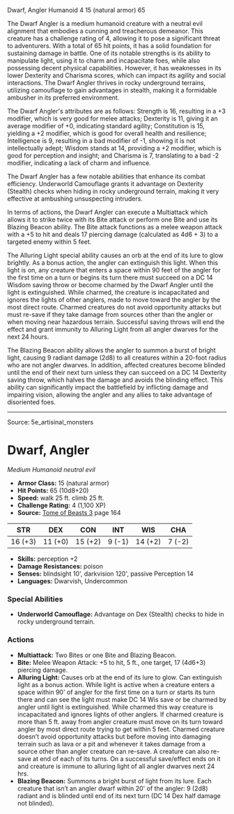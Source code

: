 <MonsterName/>Dwarf, Angler</MonsterName>
<CreatureType/>Humanoid</CreatureType>
<CR/>4</CR>
<AC/>15 (natural armor)</AC>
<HP/>65</HP>
<summary>The Dwarf Angler is a medium humanoid creature with a neutral evil alignment that embodies a cunning and treacherous demeanor. This creature has a challenge rating of 4, allowing it to pose a significant threat to adventurers. With a total of 65 hit points, it has a solid foundation for sustaining damage in battle. One of its notable strengths is its ability to manipulate light, using it to charm and incapacitate foes, while also possessing decent physical capabilities. However, it has weaknesses in its lower Dexterity and Charisma scores, which can impact its agility and social interactions. The Dwarf Angler thrives in rocky underground terrains, utilizing camouflage to gain advantages in stealth, making it a formidable ambusher in its preferred environment.</summary>

<detail>

The Dwarf Angler's attributes are as follows: Strength is 16, resulting in a +3 modifier, which is very good for melee attacks; Dexterity is 11, giving it an average modifier of +0, indicating standard agility; Constitution is 15, yielding a +2 modifier, which is good for overall health and resilience; Intelligence is 9, resulting in a bad modifier of -1, showing it is not intellectually adept; Wisdom stands at 14, providing a +2 modifier, which is good for perception and insight; and Charisma is 7, translating to a bad -2 modifier, indicating a lack of charm and influence.

The Dwarf Angler has a few notable abilities that enhance its combat efficiency. Underworld Camouflage grants it advantage on Dexterity (Stealth) checks when hiding in rocky underground terrain, making it very effective at ambushing unsuspecting intruders. 

In terms of actions, the Dwarf Angler can execute a Multiattack which allows it to strike twice with its Bite attack or perform one Bite and use its Blazing Beacon ability. The Bite attack functions as a melee weapon attack with a +5 to hit and deals 17 piercing damage (calculated as 4d6 + 3) to a targeted enemy within 5 feet. 

The Alluring Light special ability causes an orb at the end of its lure to glow brightly. As a bonus action, the angler can extinguish this light. When this light is on, any creature that enters a space within 90 feet of the angler for the first time on a turn or begins its turn there must succeed on a DC 14 Wisdom saving throw or become charmed by the Dwarf Angler until the light is extinguished. While charmed, the creature is incapacitated and ignores the lights of other anglers, made to move toward the angler by the most direct route. Charmed creatures do not avoid opportunity attacks but must re-save if they take damage from sources other than the angler or when moving near hazardous terrain. Successful saving throws will end the effect and grant immunity to Alluring Light from all angler dwarves for the next 24 hours.

The Blazing Beacon ability allows the angler to summon a burst of bright light, causing 9 radiant damage (2d8) to all creatures within a 20-foot radius who are not angler dwarves. In addition, affected creatures become blinded until the end of their next turn unless they can succeed on a DC 14 Dexterity saving throw, which halves the damage and avoids the blinding effect. This ability can significantly impact the battlefield by inflicting damage and impairing vision, allowing the angler and any allies to take advantage of disoriented foes.</detail>



---

Source: 5e_artisinal_monsters

# Dwarf, Angler

*Medium* *Humanoid* *neutral evil*

- **Armor Class:** 15 (natural armor)
- **Hit Points:** 65 (10d8+20)
- **Speed:** walk 25 ft. climb 25 ft.
- **Challenge Rating:** 4 (1,100 XP)
- **Source:** [Tome of Beasts 3](https://koboldpress.com/kpstore/product/tome-of-beasts-3-for-5th-edition/) page 164

| STR | DEX | CON | INT | WIS | CHA |
| --- | --- | --- | --- | --- | --- |
| 16 (+3) | 11 (+0) | 15 (+2) | 9 (-1) | 14 (+2) | 7 (-2) |

- **Skills:** perception +2
- **Damage Resistances:** poison
- **Senses:** blindsight 10', darkvision 120', passive Perception 14
- **Languages:** Dwarvish, Undercommon

### Special Abilities

- **Underworld Camouflage:** Advantage on Dex (Stealth) checks to hide in rocky underground terrain.

### Actions

- **Multiattack:** Two Bites or one Bite and Blazing Beacon.
- **Bite:** Melee Weapon Attack: +5 to hit, 5 ft., one target, 17 (4d6+3) piercing damage.
- **Alluring Light:** Causes orb at the end of its lure to glow. Can extinguish light as a bonus action. While light is active when a creature enters a space within 90' of angler for the first time on a turn or starts its turn there and can see the light must make DC 14 Wis save or be charmed by angler until light is extinguished. While charmed this way creature is incapacitated and ignores lights of other anglers. If charmed creature is more than 5 ft. away from angler creature must move on its turn toward angler by most direct route trying to get within 5 feet. Charmed creature doesn’t avoid opportunity attacks but before moving into damaging terrain such as lava or a pit and whenever it takes damage from a source other than angler creature can re-save. A creature can also re-save at end of each of its turns. On a successful save/effect ends on it and creature is immune to alluring light of all angler dwarves next 24 hrs.
- **Blazing Beacon:** Summons a bright burst of light from its lure. Each creature that isn’t an angler dwarf within 20' of the angler: 9 (2d8) radiant and is blinded until end of its next turn (DC 14 Dex half damage not blinded).




